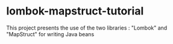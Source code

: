# lombok-mapstruct-tutorial
This project presents the use of the two libraries : "Lombok" and "MapStruct" for writing Java beans
